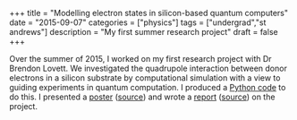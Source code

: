 +++
title = "Modelling electron states in silicon-based quantum computers"
date = "2015-09-07"
categories = ["physics"]
tags = ["undergrad","st andrews"]
description = "My first summer research project"
draft = false
+++

Over the summer of 2015, I worked on my first research project with Dr Brendon Lovett.
We investigated the quadrupole interaction between donor electrons in a silicon substrate by computational simulation with a view to guiding experiments in quantum computation.
I produced a [Python code](https://bitbucket.org/ryanmoodie/quadrupole-interaction) to do this.
I presented a [poster](https://bitbucket.org/ryanmoodie/quadrupole-interaction-poster/raw/309f76e958ad30a90b9f085b2db911b701a9613c/poster_portrait.pdf) ([source](https://bitbucket.org/ryanmoodie/quadrupole-interaction-poster)) and wrote a [report](https://bitbucket.org/ryanmoodie/quadrupole-interaction-report/raw/d0dff4b4ce71eb4434dc9f405e6fad27c3c3fee9/report.pdf) ([source](https://bitbucket.org/ryanmoodie/quadrupole-interaction-report)) on the project.
